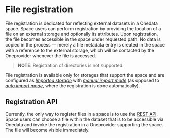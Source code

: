 # File registration

File registration is dedicated for reflecting external datasets in a Onedata space.
Space users can perform registration by providing the location of a file on an external
storage and optionally its attributes. Upon registration, the file becomes accessible
in the space under requested path. No data is copied in the process — merely a file
metadata entry is created in the space with a reference to the external storage,
which will be contacted by the Oneprovider whenever the file is accessed.

> **NOTE**: Registration of directories is not supported.

File registration is available only for storages that support the space and are configured
as [*Imported storage*][1]
with [*manual import mode*][2]
(as opposed to [*auto import mode*][3], where the registration is done automatically).

## Registration API

<!-- references -->

Currently, the only way to register files in a space is to use the
[REST API][4].
Space users can choose a file within the dataset that is to be accessible via Onedata and invoke
the registration in a Oneprovider supporting the space. The file will become visible immediately.

[1]: ../admin-guide/oneprovider/configuration/storages.md#imported-storage

[2]: ../admin-guide/oneprovider/configuration/storage-import.md#manual-storage-import

[3]: ../admin-guide/oneprovider/configuration/storage-import.md#auto-storage-import

[4]: https://onedata.org/#/home/api/stable/oneprovider?anchor=tag/File-registration
